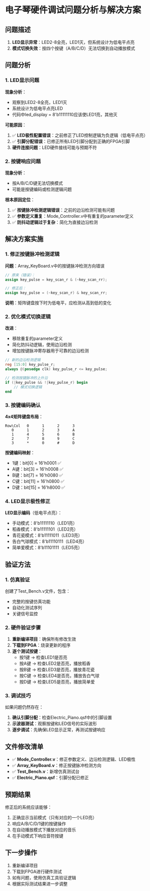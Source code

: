 # 电子琴硬件调试问题分析与解决方案

## 问题描述
1. **LED显示异常**：LED2-8全亮，LED1灭，但系统设计为低电平点亮
2. **模式切换失效**：按四个按键（A/B/C/D）无法切换到自动播放模式

## 问题分析

### 1. LED显示问题
**现象分析**：
- 观察到LED2-8全亮，LED1灭
- 系统设计为低电平点亮LED
- 代码中led_display = 8'b11111110应该使LED1亮，其他灭

**可能原因**：
1. ✅ **LED极性配置错误**：之前修正了LED控制逻辑为负逻辑（低电平点亮）
2. ✅ **引脚分配错误**：已修正所有LED引脚分配到正确的FPGA引脚
3. **硬件连接问题**：LED硬件接线可能与预期不符

### 2. 按键响应问题
**现象分析**：
- 按A/B/C/D键无法切换模式
- 可能是按键编码或检测逻辑问题

**根本原因定位**：
1. ✅ **按键脉冲检测逻辑错误**：之前的边沿检测可能有问题
2. ✅ **参数定义重复**：Mode_Controller.v中有重复的parameter定义
3. ✅ **防抖动逻辑过于复杂**：简化为直接边沿检测

## 解决方案实施

### 1. 修正按键脉冲检测逻辑
**问题**：Array_KeyBoard.v中的按键脉冲检测方向错误
```verilog
// 原来（错误）：
assign key_pulse = key_scan_r & (~key_scan_rr);

// 修正后：
assign key_pulse = (~key_scan_r) & key_scan_rr;
```

**说明**：矩阵键盘按下时为低电平，应检测从高到低的变化

### 2. 优化模式切换逻辑
**改进**：
- 移除重复的parameter定义
- 简化防抖动逻辑，使用边沿检测
- 增加按键脉冲寄存器用于可靠的边沿检测

```verilog
// 新的边沿检测逻辑
reg [15:0] key_pulse_r;
always @(posedge clk) key_pulse_r <= key_pulse;

// 检测按键脉冲的上升沿
if (|key_pulse && !|key_pulse_r) begin
    // 模式切换逻辑
end
```

### 3. 按键编码确认
**4x4矩阵键盘布局**：
```
Row\Col   0      1      2      3
   0      1      2      3      A
   1      4      5      6      B  
   2      7      8      9      C
   3      *      0      #      D
```

**按键编码映射**：
- 1键：bit[0] = 16'h0001 ✅
- A键：bit[3] = 16'h0008 ✅  
- B键：bit[7] = 16'h0080 ✅
- C键：bit[11] = 16'h0800 ✅
- D键：bit[15] = 16'h8000 ✅

### 4. LED显示极性修正
**LED显示编码**（低电平点亮）：
- 手动模式：8'b11111110（LED1亮）
- 稻香模式：8'b11111101（LED2亮）
- 青花瓷模式：8'b11111011（LED3亮）
- 告白气球模式：8'b11110111（LED4亮）
- 简单爱模式：8'b11101111（LED5亮）

## 验证方法

### 1. 仿真验证
创建了Test_Bench.v文件，包含：
- 完整的按键仿真功能
- 自动化测试序列
- 关键信号监控

### 2. 硬件验证步骤
1. **重新编译项目**：确保所有修改生效
2. **下载到FPGA**：烧录更新的程序
3. **逐个测试按键**：
   - 按1键 → 检查LED1是否亮
   - 按A键 → 检查LED2是否亮，播放稻香
   - 按B键 → 检查LED3是否亮，播放青花瓷
   - 按C键 → 检查LED4是否亮，播放告白气球
   - 按D键 → 检查LED5是否亮，播放简单爱

### 3. 调试技巧
如果问题仍然存在：
1. **确认引脚分配**：检查Electric_Piano.qsf中的引脚设置
2. **示波器测试**：观察按键和LED信号的实际波形
3. **逐步调试**：先确保LED显示正常，再测试按键响应

## 文件修改清单
- ✅ **Mode_Controller.v**：修正参数定义、边沿检测逻辑、LED极性
- ✅ **Array_KeyBoard.v**：修正按键脉冲检测方向
- ✅ **Test_Bench.v**：新增仿真测试台
- ✅ **Electric_Piano.qsf**：引脚分配已修正

## 预期结果
修正后的系统应该能够：
1. 正确显示当前模式（只有对应的一个LED亮）
2. 响应A/B/C/D/1键的按键操作
3. 在自动播放模式下播放对应的音乐
4. 在手动模式下响应音符按键

## 下一步操作
1. 重新编译项目
2. 下载到FPGA进行硬件测试
3. 如有问题，使用仿真工具验证逻辑
4. 根据实际测试结果进一步调整
